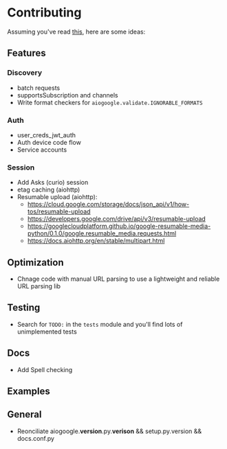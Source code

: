 # Contributing

Assuming you've read [this](https://www.contributor-covenant.org/version/1/4/code-of-conduct), here are some ideas:

## Features

### Discovery

- batch requests
- supportsSubscription and channels
- Write format checkers for `aiogoogle.validate.IGNORABLE_FORMATS`

### Auth

- user_creds_jwt_auth
- Auth device code flow
- Service accounts

### Session

- Add Asks (curio) session
- etag caching (aiohttp)
- Resumable upload (aiohttp):
  - https://cloud.google.com/storage/docs/json_api/v1/how-tos/resumable-upload
  - https://developers.google.com/drive/api/v3/resumable-upload
  - https://googlecloudplatform.github.io/google-resumable-media-python/0.1.0/google.resumable_media.requests.html
  - https://docs.aiohttp.org/en/stable/multipart.html


## Optimization

- Chnage code with manual URL parsing to use a lightweight and reliable URL parsing lib

## Testing

- Search for `TODO:` in the `tests` module and you'll find lots of unimplemented tests

## Docs

- Add Spell checking

## Examples

## General

- Reonciliate aiogoogle.__version__.py.__verison__ && setup.py.version && docs.conf.py
